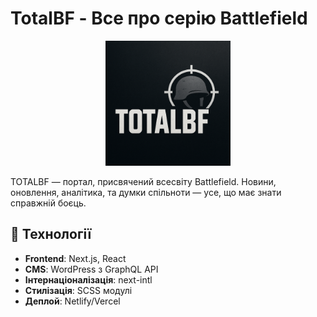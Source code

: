 # TotalBF - Все про серію Battlefield

<div align="center">
  <img src="public/totalbf.png" alt="TotalBF Logo" width="200" height="auto">
</div>

TOTALBF — портал, присвячений всесвіту Battlefield. Новини, оновлення, аналітика, та думки спільноти — усе, що має знати справжній боєць.

## 🚀 Технології

- **Frontend**: Next.js, React
- **CMS**: WordPress з GraphQL API
- **Інтернаціоналізація**: next-intl
- **Стилізація**: SCSS модулі
- **Деплой**: Netlify/Vercel
